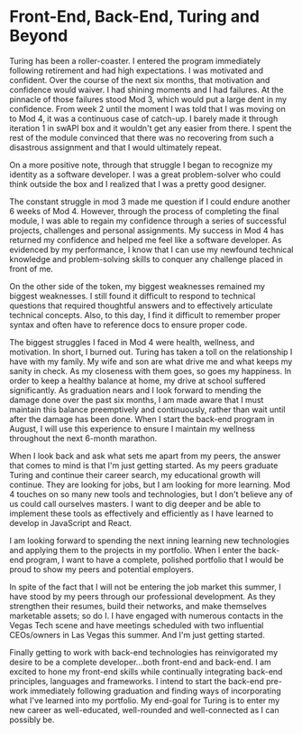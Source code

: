 # Front-End, Back-End, Turing and Beyond

Turing has been a roller-coaster.  I entered the program immediately following retirement and had high expectations.  I was motivated and confident.  Over the course of the next six months, that motivation and confidence would waiver.  I had shining moments and I had failures.  At the pinnacle of those failures stood Mod 3, which would put a large dent in my confidence.  From week 2 until the moment I was told that I was moving on to Mod 4, it was a continuous case of catch-up.  I barely made it through iteration 1 in swAPI box and it wouldn't get any easier from there.  I spent the rest of the module convinced that there was no recovering from such a disastrous assignment and that I would ultimately repeat.  

On a more positive note, through that struggle I began to recognize my identity as a software developer.  I was a great problem-solver who could think outside the box and I realized that I was a pretty good designer.

The constant struggle in mod 3 made me question if I could endure another 6 weeks of Mod 4.  However, through the process of completing the final module, I was able to regain my confidence through a series of successful projects, challenges and personal assignments.  My success in Mod 4 has returned my confidence and helped me feel like a software developer.  As evidenced by my performance, I know that I can use my newfound technical knowledge and problem-solving skills to conquer any challenge placed in front of me.

On the other side of the token, my biggest weaknesses remained my biggest weaknesses.  I still found it difficult to respond to technical questions that required thoughtful answers and to effectively articulate technical concepts.  Also, to this day, I find it difficult to remember proper syntax and often have to reference docs to ensure proper code.  

The biggest struggles I faced in Mod 4 were health, wellness, and motivation.  In short, I burned out.  Turing has taken a toll on the relationship I have with my family.  My wife and son are what drive me and what keeps my sanity in check.  As my closeness with them goes, so goes my happiness.  In order to keep a healthy balance at home, my drive at school suffered significantly.  As graduation nears and I look forward to mending the damage done over the past six months, I am made aware that I must maintain this balance preemptively and continuously, rather than wait until after the damage has been done.  When I start the back-end program in August, I will use this experience to ensure I maintain my wellness throughout the next 6-month marathon. 

When I look back and ask what sets me apart from my peers, the answer that comes to mind is that I'm just getting started.  As my peers graduate Turing and continue their career search, my educational growth will continue.  They are looking for jobs, but I am looking for more learning.  Mod 4 touches on so many new tools and technologies, but I don't believe any of us could call ourselves masters.  I want to dig deeper and be able to implement these tools as effectively and efficiently as I have learned to develop in JavaScript and React.

I am looking forward to spending the next inning learning new technologies and applying them to the projects in my portfolio.  When I enter the back-end program, I want to have a complete, polished portfolio that I would be proud to show my peers and potential employers.

In spite of the fact that I will not be entering the job market this summer, I have stood by my peers through our professional development.  As they strengthen their resumes, build their networks, and make themselves marketable assets; so do I.  I have engaged with numerous contacts in the Vegas Tech scene and have meetings scheduled with two influential CEOs/owners in Las Vegas this summer.  And I'm just getting started.

Finally getting to work with back-end technologies has reinvigorated my desire to be a complete developer...both front-end and back-end.  I am excited to hone my front-end skills while continually integrating back-end principles, languages and frameworks.  I intend to start the back-end pre-work immediately following graduation and finding ways of incorporating what I've learned into my portfolio.  My end-goal for Turing is to enter my new career as well-educated, well-rounded and well-connected as I can possibly be.
